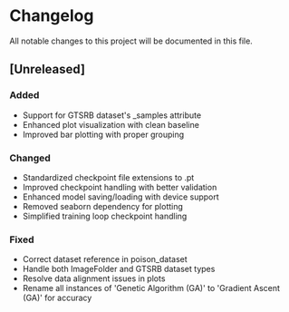 # Changelog

All notable changes to this project will be documented in this file.

## [Unreleased]

### Added

- Support for GTSRB dataset's \_samples attribute
- Enhanced plot visualization with clean baseline
- Improved bar plotting with proper grouping

### Changed

- Standardized checkpoint file extensions to .pt
- Improved checkpoint handling with better validation
- Enhanced model saving/loading with device support
- Removed seaborn dependency for plotting
- Simplified training loop checkpoint handling

### Fixed

- Correct dataset reference in poison_dataset
- Handle both ImageFolder and GTSRB dataset types
- Resolve data alignment issues in plots
- Rename all instances of 'Genetic Algorithm (GA)' to 'Gradient Ascent (GA)' for accuracy
